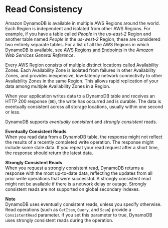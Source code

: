 # Read Consistency<a name="HowItWorks.ReadConsistency"></a>

Amazon DynamoDB is available in multiple AWS Regions around the world\. Each Region is independent and isolated from other AWS Regions\. For example, if you have a table called *People* in the *us\-east\-2* Region and another table named *People* in the *us\-west\-2* Region, these are considered two entirely separate tables\. For a list of all the AWS Regions in which DynamoDB is available, see [AWS Regions and Endpoints](https://docs.aws.amazon.com/general/latest/gr/rande.html#ddb_region) in the *Amazon Web Services General Reference*\.

Every AWS Region consists of multiple distinct locations called Availability Zones\. Each Availability Zone is isolated from failures in other Availability Zones, and provides inexpensive, low\-latency network connectivity to other Availability Zones in the same Region\. This allows rapid replication of your data among multiple Availability Zones in a Region\. 

When your application writes data to a DynamoDB table and receives an HTTP 200 response \(`OK`\), the write has occurred and is durable\. The data is eventually consistent across all storage locations, usually within one second or less\.

DynamoDB supports *eventually consistent* and *strongly consistent* reads\.

**Eventually Consistent Reads**  
When you read data from a DynamoDB table, the response might not reflect the results of a recently completed write operation\. The response might include some stale data\. If you repeat your read request after a short time, the response should return the latest data\.

**Strongly Consistent Reads**  
When you request a strongly consistent read, DynamoDB returns a response with the most up\-to\-date data, reflecting the updates from all prior write operations that were successful\. A strongly consistent read might not be available if there is a network delay or outage\. Strongly consistent reads are not supported on global secondary indexes\. 

**Note**  
DynamoDB uses eventually consistent reads, unless you specify otherwise\. Read operations \(such as `GetItem`, `Query`, and `Scan`\) provide a `ConsistentRead` parameter\. If you set this parameter to true, DynamoDB uses strongly consistent reads during the operation\.